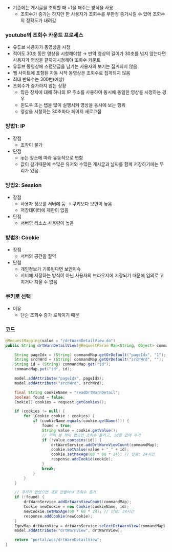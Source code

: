 - 기존에는 게시글을 조회할 때 +1을 해주는 방식을 사용
    - 조회수가 증가는 하지만 한 사용자가 조회수를 무한정 증가시킬 수 있어 조회수의 정확도가 내려감

### youtube의 조회수 카운트 프로세스

- 유튜브 사용자가 동영상을 시청
- 적어도 30초 동안 영상을 시청해야함 → 만약 영상의 길이가 30초를 넘지 않는다면 사용자가 영상을 끝까지시청해야 조회수 카운트
- 유튜브 동영상에 스팸댓글을 남기는 사용자의 보기는 집계되지 않음
- 웹 사이트에 포함된 자동 시작 동영상은 조회수로 집계되지 않음
- 최대 반복수는 300번(예상)
- 조회수가 증가하지 않는 상황
    - 많은 장치에 대해 하나의 IP 주소를 사용하여 동시에 동일한 영상을 시청하는 경우
    - 윈도우 또는 탭을 많이 실행시켜 영상을 동시에 보는 행위
    - 영상을 시청하는 30초마다 페이지 새로고침

### 방법1: IP

- 장점
    - 조작이 불가
- 단점
    - ip는 장소에 따라 유동적으로 변함
    - 값이 길기때문에 수많은 유저와 수많은 게시글과 날짜를 함께 저장하기에는 무리가 있음

### 방법2: Session

- 장점
    - 사용자 정보를 서버에 둠 → 쿠키보다 보안이 높음
    - 저장데이터에 제한이 없음
- 단점
    - 서버의 리소스 사용량이 높음

### 방법3: Cookie

- 장점
    - 서버의 공간을 절약
- 단점
    - 개인정보가 기록된다면 보안이슈
    - 서버에 저장하는 방식이 아닌 사용자의 브라우저에 저장되기 때문에 임의로 고치거나 지울 수 없음

### 쿠키로 선택

- 이유
    - 단순 조회수 증가 로직이기 때문

### 코드

```java
@RequestMapping(value = "/drtWarnDetailView.do")
public String drtWarnDetailView(@RequestParam Map<String, Object> commandMap, HttpServletRequest request, HttpServletResponse response, ModelMap model) throws Exception {

    String pageIdx = (String) commandMap.getOrDefault("pageIdx", "1");
    String srchWrd = (String) commandMap.getOrDefault("srchWrd", "");
    String id = (String) commandMap.get("id");
    commandMap.put("id", id);

    model.addAttribute("pageIdx", pageIdx);
    model.addAttribute("srchWrd", srchWrd);

    final String cookieName = "readDrtWarnDetail";
    boolean found = false;
    Cookie[] cookies = request.getCookies();

    if (cookies != null) {
        for (Cookie cookie : cookies) {
            if (cookieName.equals(cookie.getName())) {
                found = true;
                String value = cookie.getValue();
                // 이미 본 적이 없으면 조회수 올리고, id를 값에 추가
                if (!value.contains(id)) {
                    drtWarnService.addDrtWarnViewCount(commandMap);
                    cookie.setValue(value + "_" + id);
                    cookie.setMaxAge(60 * 60 * 24); // 만료: 24시간
                    response.addCookie(cookie);
                }
                break;
            }
        }
    }

    // 쿠키가 없었으면 새로 만들어서 조회수 증가
    if (!found) {
        drtWarnService.addDrtWarnViewCount(commandMap);
        Cookie newCookie = new Cookie(cookieName, id);
        newCookie.setMaxAge(60 * 60 * 24); // 만료: 24시간
        response.addCookie(newCookie);
    }
    EgovMap drtWarnView = drtWarnService.selectDrtWarnView(commandMap);
    model.addAttribute("drtWarnView", drtWarnView);

    return "portal/wcs/drtWarnDetailView";
}
```
